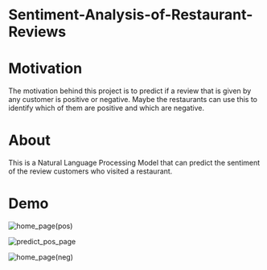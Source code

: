 # Sentiment-Analysis-of-Restaurant-Reviews

# Motivation
The motivation behind this project is to predict if a review that is given by any customer is positive or negative. Maybe the restaurants can use this to identify which of them are positive and which are negative.

# About
This is a Natural Language Processing Model that can predict the sentiment of the review customers who visited a restaurant.

# Demo
![home_page(pos)](https://user-images.githubusercontent.com/66258607/110284278-8e922180-8007-11eb-9bf8-21c056998b82.PNG)

![predict_pos_page](https://user-images.githubusercontent.com/66258607/110284341-ac5f8680-8007-11eb-93c5-c80e221f3182.PNG)

![home_page(neg)](https://user-images.githubusercontent.com/66258607/110284409-c8fbbe80-8007-11eb-9a14-1c60880f1299.PNG)




